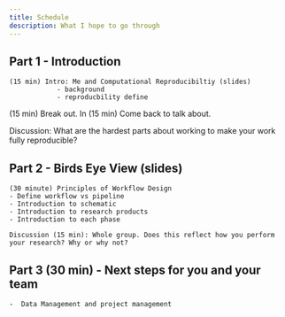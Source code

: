 ```yaml
---
title: Schedule
description: What I hope to go through
---
```


## Part 1 - Introduction

	(15 min) Intro: Me and Computational Reproducibiltiy (slides)
				- background
				- reproducbility define

   (15 min) Break out. In
   (15 min) Come back to talk about.

   Discussion: What are the hardest parts about working to make your work fully reproducible? 
	
## Part 2 - Birds Eye View (slides)

	(30 minute) Principles of Workflow Design
	- Define workflow vs pipeline
	- Introduction to schematic
	- Introduction to research products
	- Introduction to each phase 

	Discussion (15 min): Whole group. Does this reflect how you perform your research? Why or why not?


## Part 3 (30 min) - Next steps for you and your team

 	-  Data Management and project management
 	

